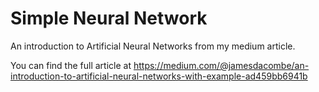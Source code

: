 # Simple Neural Network

An introduction to Artificial Neural Networks from my medium article.

You can find the full article at https://medium.com/@jamesdacombe/an-introduction-to-artificial-neural-networks-with-example-ad459bb6941b
